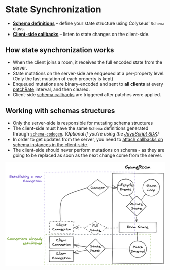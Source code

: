 <!-- ---
icon: material/sync
--- -->

# State Synchronization


<div class="grid cards" markdown>

- [**Schema definitions**](/state/schema) – define your state structure using Colyseus' `Schema` class.
- [**Client-side callbacks**](/state/schema-callbacks) – listen to state changes on the client-side.

</div>

## How state synchronization works

- When the client joins a room, it receives the full encoded state from the server.
- State mutations on the server-side are enqueued at a per-property level. (Only the last mutation of each property is kept)
- Enqueued mutations are binary-encoded and sent to **all clients** at every [patchRate](/server/room/#patchrate-number) interval, and then cleared.
- Client-side [schema callbacks](/state/schema-callbacks) are triggered after patches were applied.

## Working with schemas structures

- Only the server-side is responsible for mutating schema structures
- The client-side must have the same `Schema` definitions generated through [`schema-codegen`](#client-side-schema-generation). _(Optional if you're using the [JavaScript SDK](/getting-started/javascript-client/))_
- In order to get updates from the server, you need to [attach callbacks on schema instances in the client-side](/state/schema-callbacks).
- The client-side should never perform mutations on schema - as they are going to be replaced as soon as the next change come from the server.

![State Synchronization Diagram](state-sync.png)
